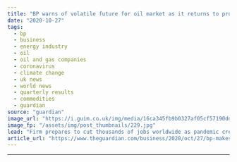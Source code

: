 ```yaml
---
title: "BP warns of volatile future for oil market as it returns to profit"
date: "2020-10-27"
tags: 
  - bp
  - business
  - energy industry
  - oil
  - oil and gas companies
  - coronavirus
  - climate change
  - uk news
  - world news
  - quarterly results
  - commodities
  - guardian
source: "guardian"
image_url: "https://i.guim.co.uk/img/media/16ca345fb9b0327af05cf57190ddea7b6b70774c/0_191_5760_3458/master/5760.jpg?width=460&quality=85&auto=format&fit=max&s=4a553e544db643f2a463c1416e8f64c8"
image_fp: "/assets/img/post_thumbnails/229.jpg"
lead: "Firm prepares to cut thousands of jobs worldwide as pandemic creates uncertaintyCoronavirus – latest updatesSee all our coronavirus coverageBP has warned that the oil market continues to face a volatile future because of the coronavirus pandemic as i..."
article_url: "https://www.theguardian.com/business/2020/oct/27/bp-makes-100m-q3-profit-as-oil-markets-begin-to-recover"
---
```


---
